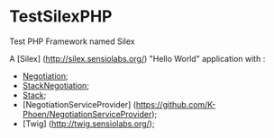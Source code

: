 # TestSilexPHP
Test PHP Framework named Silex

A [Silex] (http://silex.sensiolabs.org/) "Hello World" application with :

* [Negotiation](https://github.com/willdurand/Negotiation);
* [StackNegotiation](https://github.com/willdurand/StackNegotiation);
* [Stack](http://stackphp.com);
* [NegotiationServiceProvider] (https://github.com/K-Phoen/NegotiationServiceProvider); 
* [Twig] (http://twig.sensiolabs.org/); 
